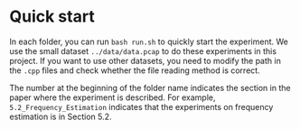 # Quick start
In each folder, you can run `bash run.sh` to quickly start the experiment. We use the small dataset `../data/data.pcap` to do these experiments in this project. If you want to use other datasets, you need to modify the path in the `.cpp` files and check whether the file reading method is correct.  

The number at the beginning of the folder name indicates the section in the paper where the experiment is described. For example, `5.2_Frequency_Estimation` indicates that the experiments on frequency estimation is in Section 5.2.
